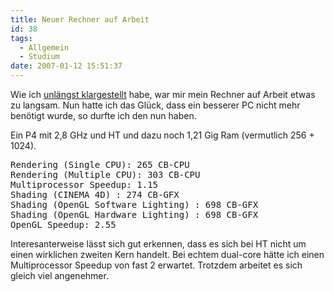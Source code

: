 ```yaml
---
title: Neuer Rechner auf Arbeit
id: 38
tags:
  - Allgemein
  - Studium
date: 2007-01-12 15:51:37
---
```


Wie ich [unlängst klargestellt](https://fabse.net/blog/2006/11/13/cinebench-auf-arbeit/) habe, war mir mein Rechner auf Arbeit etwas zu langsam. Nun hatte ich das Glück, dass ein besserer PC nicht mehr benötigt wurde, so durfte ich den nun haben.

Ein P4 mit 2,8 GHz und HT und dazu noch 1,21 Gig Ram (vermutlich 256 + 1024).
<pre>Rendering (Single CPU): 265 CB-CPU 
Rendering (Multiple CPU): 303 CB-CPU 
Multiprocessor Speedup: 1.15
Shading (CINEMA 4D) : 274 CB-GFX 
Shading (OpenGL Software Lighting) : 698 CB-GFX 
Shading (OpenGL Hardware Lighting) : 698 CB-GFX 
OpenGL Speedup: 2.55
</pre>

Interesanterweise lässt sich gut erkennen, dass es sich bei HT nicht um einen wirklichen zweiten Kern handelt. Bei echtem dual-core hätte ich einen Multiprocessor Speedup von fast 2 erwartet. Trotzdem arbeitet es sich gleich viel angenehmer.